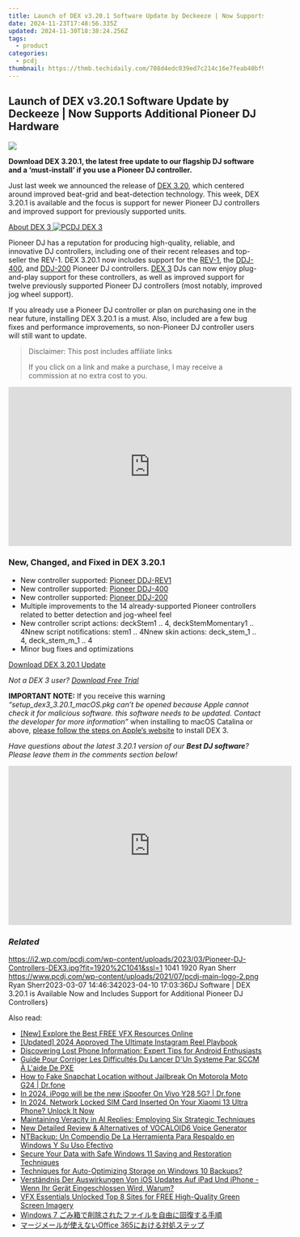 ```yaml
---
title: Launch of DEX v3.20.1 Software Update by Deckeeze | Now Supports Additional Pioneer DJ Hardware
date: 2024-11-23T17:48:56.335Z
updated: 2024-11-30T18:38:24.256Z
tags:
  - product
categories:
  - pcdj
thumbnail: https://thmb.techidaily.com/708d4edc039ed7c214c16e7feab40bf91a645580b8d3db79c4bbb485b6d5ebd5.png
---
```


## Launch of DEX v3.20.1 Software Update by Deckeeze | Now Supports Additional Pioneer DJ Hardware

[![](https://i2.wp.com/pcdj.com/wp-content/uploads/2023/03/Pioneer-DJ-Controllers-DEX3.jpg?resize=845%2C321&ssl=1)](https://i2.wp.com/pcdj.com/wp-content/uploads/2023/03/Pioneer-DJ-Controllers-DEX3.jpg?fit=1030%2C558&ssl=1 "Pioneer DJ Controllers Supported in DEX 3.20.1")

**Download DEX 3.20.1, the latest free update to our flagship DJ software and a ‘must-install’ if you use a Pioneer DJ controller.**

Just last week we announced the release of [DEX 3.20](https://tools.techidaily.com/pcdj/products/), which centered around improved beat-grid and beat-detection technology. This week, DEX 3.20.1 is available and the focus is support for newer Pioneer DJ controllers and improved support for previously supported units.

[About DEX 3 ![PCDJ DEX 3](https://i2.wp.com/pcdj.com/wp-content/uploads/2022/01/dex3-macbook-tidal.png?fit=300%2C169&ssl=1 "PCDJ DEX 3")](https://tools.techidaily.com/pcdj/products/)

Pioneer DJ has a reputation for producing high-quality, reliable, and innovative DJ controllers, including one of their recent releases and top-seller the REV-1\. DEX 3.20.1 now includes support for the [REV-1](https://www.pioneerdj.com/en/product/controller/ddj-rev1/black/overview/), the [DDJ-400](https://www.pioneerdj.com/en-us/product/controller/ddj-400/black/overview/), and [DDJ-200](https://www.pioneerdj.com/en-us/product/controller/ddj-200/black/overview/) Pioneer DJ controllers. [DEX 3](https://tools.techidaily.com/pcdj/products/) DJs can now enjoy plug-and-play support for these controllers, as well as improved support for twelve previously supported Pioneer DJ controllers (most notably, improved jog wheel support).

If you already use a Pioneer DJ controller or plan on purchasing one in the near future, installing DEX 3.20.1 is a must. Also, included are a few bug fixes and performance improvements, so non-Pioneer DJ controller users will still want to update.

>  Disclaimer: This post includes affiliate links
>
>  If you click on a link and make a purchase, I may receive a commission at no extra cost to you.
>

<!-- affiliate ads begin -->
<iframe width="560" height="315" src="https://www.youtube.com/embed/SDUPd69Qfls?si=uIGZG-riskwmVZYg" title="YouTube video player" frameborder="0" allow="accelerometer; autoplay; clipboard-write; encrypted-media; gyroscope; picture-in-picture; web-share" referrerpolicy="strict-origin-when-cross-origin" allowfullscreen></iframe>
<!-- affiliate ads end -->

### New, Changed, and Fixed in DEX 3.20.1

* New controller supported: [Pioneer DDJ-REV1](https://www.pioneerdj.com/en/product/controller/ddj-rev1/black/overview/)
* New controller supported: [Pioneer DDJ-400](https://www.pioneerdj.com/en-us/product/controller/ddj-400/black/overview/)
* New controller supported: [Pioneer DDJ-200](https://www.pioneerdj.com/en-us/product/controller/ddj-200/black/overview/)
* Multiple improvements to the 14 already-supported Pioneer controllers related to better detection and jog-wheel feel
* New controller script actions: deckStem1 .. 4, deckStemMomentary1 .. 4Nnew script notifications: stem1 .. 4Nnew skin actions: deck\_stem\_1 .. 4, deck\_stem\_m\_1 .. 4
* Minor bug fixes and optimizations

[Download DEX 3.20.1 Update](https://tools.techidaily.com/pcdj/products/)

_Not a DEX 3 user? [Download Free Trial](https://tools.techidaily.com/pcdj/products/)_

**IMPORTANT NOTE:** If you receive this warning _“setup\_dex3\_3.20.1\_macOS.pkg can’t be opened because Apple cannot check it for malicious software. this software needs to be updated. Contact the developer for more information”_ when installing to macOS Catalina or above, [please follow the steps on Apple’s website](https://support.apple.com/guide/mac-help/open-a-mac-app-from-an-unidentified-developer-mh40616/mac) to install DEX 3.

_Have questions about the latest 3.20.1 version of our **Best DJ software**? Please leave them in the comments section below!_

<!-- affiliate ads begin -->
<iframe width="560" height="315" src="https://www.youtube.com/embed/RAnyQ0uj9Yg?si=Es4_ulcdM_-LuDcq" title="YouTube video player" frameborder="0" allow="accelerometer; autoplay; clipboard-write; encrypted-media; gyroscope; picture-in-picture; web-share" referrerpolicy="strict-origin-when-cross-origin" allowfullscreen></iframe>
<!-- affiliate ads end -->

### _Related_

https://i2.wp.com/pcdj.com/wp-content/uploads/2023/03/Pioneer-DJ-Controllers-DEX3.jpg?fit=1920%2C1041&ssl=1 1041 1920 Ryan Sherr https://www.pcdj.com/wp-content/uploads/2021/07/pcdj-main-logo-2.png Ryan Sherr2023-03-07 14:46:342023-04-10 17:03:36DJ Software | DEX 3.20.1 is Available Now and Includes Support for Additional Pioneer DJ Controllers}

<ins class="adsbygoogle"
     style="display:block"
     data-ad-format="autorelaxed"
     data-ad-client="ca-pub-7571918770474297"
     data-ad-slot="1223367746"></ins>

<ins class="adsbygoogle"
     style="display:block"
     data-ad-client="ca-pub-7571918770474297"
     data-ad-slot="8358498916"
     data-ad-format="auto"
     data-full-width-responsive="true"></ins>

<span class="atpl-alsoreadstyle">Also read:</span>
<div><ul>
<li><a href="https://some-knowledge.techidaily.com/new-explore-the-best-free-vfx-resources-online/"><u>[New] Explore the Best FREE VFX Resources Online</u></a></li>
<li><a href="https://instagram-videos.techidaily.com/updated-2024-approved-the-ultimate-instagram-reel-playbook/"><u>[Updated] 2024 Approved The Ultimate Instagram Reel Playbook</u></a></li>
<li><a href="https://techno-recovery.techidaily.com/discovering-lost-phone-information-expert-tips-for-android-enthusiasts/"><u>Discovering Lost Phone Information: Expert Tips for Android Enthusiasts</u></a></li>
<li><a href="https://discover-fantastic.techidaily.com/guide-pour-corriger-les-difficultes-du-lancer-dun-systeme-par-sccm-a-laide-de-pxe/"><u>Guide Pour Corriger Les Difficultés Du Lancer D'Un Systeme Par SCCM À L'aide De PXE</u></a></li>
<li><a href="https://location-social.techidaily.com/how-to-fake-snapchat-location-without-jailbreak-on-motorola-moto-g24-drfone-by-drfone-virtual-android/"><u>How to Fake Snapchat Location without Jailbreak On Motorola Moto G24 | Dr.fone</u></a></li>
<li><a href="https://change-location.techidaily.com/in-2024-ipogo-will-be-the-new-ispoofer-on-vivo-y28-5g-drfone-by-drfone-virtual-android/"><u>In 2024, iPogo will be the new iSpoofer On Vivo Y28 5G? | Dr.fone</u></a></li>
<li><a href="https://sim-unlock.techidaily.com/in-2024-network-locked-sim-card-inserted-on-your-xiaomi-13-ultra-phone-unlock-it-now-by-drfone-android/"><u>In 2024, Network Locked SIM Card Inserted On Your Xiaomi 13 Ultra Phone? Unlock It Now</u></a></li>
<li><a href="https://tech-savvy.techidaily.com/maintaining-veracity-in-ai-replies-employing-six-strategic-techniques/"><u>Maintaining Veracity in AI Replies: Employing Six Strategic Techniques</u></a></li>
<li><a href="https://ai-voice.techidaily.com/new-detailed-review-and-alternatives-of-vocaloid6-voice-generator/"><u>New Detailed Review & Alternatives of VOCALOID6 Voice Generator</u></a></li>
<li><a href="https://discover-fantastic.techidaily.com/ntbackup-un-compendio-de-la-herramienta-para-respaldo-en-windows-y-su-uso-efectivo/"><u>NTBackup: Un Compendio De La Herramienta Para Respaldo en Windows Y Su Uso Efectivo</u></a></li>
<li><a href="https://discover-fantastic.techidaily.com/secure-your-data-with-safe-windows-11-saving-and-restoration-techniques/"><u>Secure Your Data with Safe Windows 11 Saving and Restoration Techniques</u></a></li>
<li><a href="https://discover-fantastic.techidaily.com/techniques-for-auto-optimizing-storage-on-windows-10-backups/"><u>Techniques for Auto-Optimizing Storage on Windows 10 Backups?</u></a></li>
<li><a href="https://discover-fantastic.techidaily.com/verstandnis-der-auswirkungen-von-ios-updates-auf-ipad-und-iphone-wenn-ihr-gerat-eingeschlossen-wird-warum/"><u>Verständnis Der Auswirkungen Von iOS Updates Auf iPad Und iPhone - Wenn Ihr Gerät Eingeschlossen Wird, Warum?</u></a></li>
<li><a href="https://youtube-tips.techidaily.com/ssentials-unlocked-top-8-sites-for-free-high-quality-green-screen-imagery/"><u>VFX Essentials Unlocked Top 8 Sites for FREE High-Quality Green Screen Imagery</u></a></li>
<li><a href="https://discover-fantastic.techidaily.com/1728468611659-windows-7/"><u>Windows 7 ごみ箱で削除されたファイルを自由に回復する手順</u></a></li>
<li><a href="https://discover-fantastic.techidaily.com/1728481533076-office-365/"><u>マージメールが使えないOffice 365における対処ステップ</u></a></li>
</ul></div>

